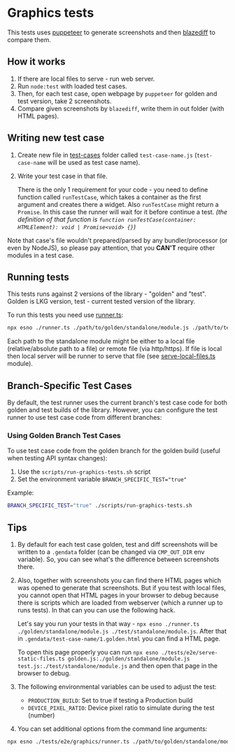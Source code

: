 # Graphics tests

This tests uses [puppeteer](https://github.com/GoogleChrome/puppeteer) to generate screenshots and then [blazediff](https://blazediff.dev) to compare them.

## How it works

1. If there are local files to serve - run web server.
1. Run `node:test` with loaded test cases.
1. Then, for each test case, open webpage by `puppeteer` for golden and test version, take 2 screenshots.
1. Compare given screenshots by `blazediff`, write them in out folder (with HTML pages).

## Writing new test case

1. Create new file in [test-cases](./test-cases) folder called `test-case-name.js` (`test-case-name` will be used as test case name).

1. Write your test case in that file.

    There is the only 1 requirement for your code - you need to define function called `runTestCase`, which takes a container as the first argument and creates there a widget.
    Also `runTestCase` might return a `Promise`. In this case the runner will wait for it before continue a test.
    _(the definition of that function is `function runTestCase(container: HTMLElement): void | Promise<void> {}`)_

Note that case's file wouldn't prepared/parsed by any bundler/processor (or even by NodeJS), so please pay attention, that you **CAN'T** require other modules in a test case.

## Running tests

This tests runs against 2 versions of the library - "golden" and "test". Golden is LKG version, test - current tested version of the library.

To run this tests you need use [runner.ts](./runner.ts):

```bash
npx esno ./runner.ts ./path/to/golden/standalone/module.js ./path/to/test/standalone/module.js
```

Each path to the standalone module might be either to a local file (relative/absolute path to a file) or remote file (via http/https).
If file is local then local server will be runner to serve that file (see [serve-local-files.ts](../serve-local-files.ts) module).

## Branch-Specific Test Cases

By default, the test runner uses the current branch's test case code for both golden and test builds of the library. However, you can configure the test runner to use test case code from different branches:

### Using Golden Branch Test Cases

To use test case code from the golden branch for the golden build (useful when testing API syntax changes):

1. Use the `scripts/run-graphics-tests.sh` script
2. Set the environment variable `BRANCH_SPECIFIC_TEST="true"`

Example:

```bash
BRANCH_SPECIFIC_TEST="true" ./scripts/run-graphics-tests.sh
```

## Tips

1. By default for each test case golden, test and diff screenshots will be written to a `.gendata` folder (can be changed via `CMP_OUT_DIR` env variable).
    So, you can see what's the difference between screenshots there.

1. Also, together with screenshots you can find there HTML pages which was opened to generate that screenshots.
    But if you test with local files, you cannot open that HTML pages in your browser to debug because there is scripts which are loaded from webserver (which a runner up to runs tests).
    In that can you can use the following hack.

    Let's say you run your tests in that way - `npx esno ./runner.ts ./golden/standalone/module.js ./test/standalone/module.js`.
    After that in `.gendata/test-case-name/1.golden.html` you can find a HTML page.

    To open this page properly you can run `npx esno ./tests/e2e/serve-static-files.ts golden.js:./golden/standalone/module.js test.js:./test/standalone/module.js` and then open that page in the browser to debug.

1. The following environmental variables can be used to adjust the test:

    - `PRODUCTION_BUILD`: Set to true if testing a Production build
    - `DEVICE_PIXEL_RATIO`: Device pixel ratio to simulate during the test (number)

1. You can set additional options from the command line arguments:

```bash
npx esno ./tests/e2e/graphics/runner.ts ./path/to/golden/standalone/module.js ./path/to/test/standalone/module.js --bail --grep "add-series"
```
